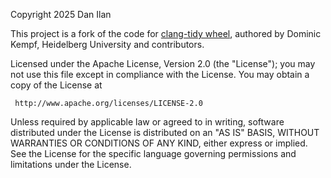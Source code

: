 Copyright 2025 Dan Ilan

This project is a fork of the code for [clang-tidy wheel](https://github.com/ssciwr/clang-tidy-wheel), authored by Dominic Kempf, Heidelberg University and contributors.

   Licensed under the Apache License, Version 2.0 (the "License");
   you may not use this file except in compliance with the License.
   You may obtain a copy of the License at

     http://www.apache.org/licenses/LICENSE-2.0

   Unless required by applicable law or agreed to in writing, software
   distributed under the License is distributed on an "AS IS" BASIS,
   WITHOUT WARRANTIES OR CONDITIONS OF ANY KIND, either express or implied.
   See the License for the specific language governing permissions and
   limitations under the License.

